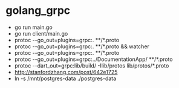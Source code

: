 # golang_grpc
- go run main.go
- go run client/main.go
- protoc --go_out=plugins=grpc:. **/*.proto
- protoc --go_out=plugins=grpc:. **/*.proto && watcher 
- protoc --go_out=plugins=grpc:. **/*.proto
- protoc --go_out=plugins=grpc:../DocumentationApp/ **/*.proto
- protoc --dart_out=grpc:lib/build/ -Ilib/protos lib/protos/*.proto 
- http://stanfordzhang.com/post/642e1725
- ln -s /mnt/postgres-data ./postgres-data